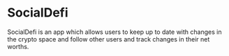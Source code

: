 # SocialDefi
SocialDefi is an app which allows users to keep up to date with changes in the crypto space and follow other users and track changes in their net worths.

